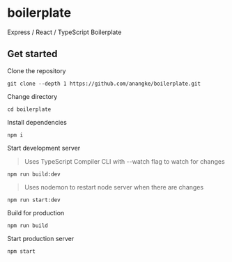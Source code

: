 # boilerplate
Express / React / TypeScript Boilerplate

## Get started

Clone the repository
```
git clone --depth 1 https://github.com/anangke/boilerplate.git
```

Change directory
```
cd boilerplate
```

Install dependencies
```
npm i
```

Start development server
>Uses TypeScript Compiler CLI with --watch flag to watch for changes
```
npm run build:dev
```
>Uses nodemon to restart node server when there are changes
```
npm run start:dev
```

Build for production
```
npm run build
```

Start production server
```
npm start
```
